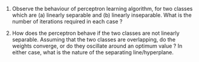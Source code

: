 1. Observe the behaviour of perceptron learning algorithm, for two classes which are (a) linearly separable and (b) linearly inseparable. What is the number of iterations required in each case ?

2. How does the perceptron behave if the two classes are not linearly separable. Assuming that the two classes are overlapping, do the weights converge, or do they oscillate around an optimum value ? In either case, what is the nature of the separating line/hyperplane.



